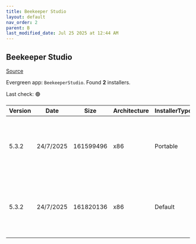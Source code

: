 ```yaml
---
title: Beekeeper Studio
layout: default
nav_order: 2
parent: B
last_modified_date: Jul 25 2025 at 12:44 AM
---
```


## Beekeeper Studio

[Source](https://www.beekeeperstudio.io/)

Evergreen app: `BeekeeperStudio`. Found **2** installers.

Last check: 🟢

| Version | Date      | Size      | Architecture | InstallerType | Type | URI                                                                                                                                                                                                                                    |
| ------- | --------- | --------- | ------------ | ------------- | ---- | -------------------------------------------------------------------------------------------------------------------------------------------------------------------------------------------------------------------------------------- |
| 5.3.2   | 24/7/2025 | 161599496 | x86          | Portable      | exe  | [https://github.com/beekeeper-studio/beekeeper-studio/releases/download/v5.3.2/Beekeeper-Studio-5.3.2-portable.exe](https://github.com/beekeeper-studio/beekeeper-studio/releases/download/v5.3.2/Beekeeper-Studio-5.3.2-portable.exe) |
| 5.3.2   | 24/7/2025 | 161820136 | x86          | Default       | exe  | [https://github.com/beekeeper-studio/beekeeper-studio/releases/download/v5.3.2/Beekeeper-Studio-Setup-5.3.2.exe](https://github.com/beekeeper-studio/beekeeper-studio/releases/download/v5.3.2/Beekeeper-Studio-Setup-5.3.2.exe)       |
